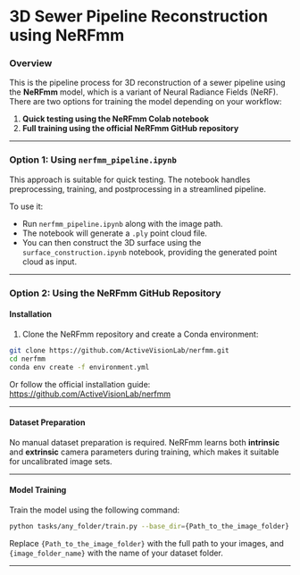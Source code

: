 # 3D Sewer Pipeline Reconstruction using NeRFmm

### Overview

This is the pipeline process for 3D reconstruction of a sewer pipeline using the **NeRFmm** model, which is a variant of Neural Radiance Fields (NeRF).  
There are two options for training the model depending on your workflow:

1. **Quick testing using the NeRFmm Colab notebook**  
2. **Full training using the official NeRFmm GitHub repository**

---

### Option 1: Using `nerfmm_pipeline.ipynb`

This approach is suitable for quick testing. The notebook handles preprocessing, training, and postprocessing in a streamlined pipeline.

To use it:

- Run `nerfmm_pipeline.ipynb` along with the image path.
- The notebook will generate a `.ply` point cloud file.
- You can then construct the 3D surface using the `surface_construction.ipynb` notebook, providing the generated point cloud as input.

---

### Option 2: Using the NeRFmm GitHub Repository

#### Installation

1. Clone the NeRFmm repository and create a Conda environment:

```bash
git clone https://github.com/ActiveVisionLab/nerfmm.git
cd nerfmm
conda env create -f environment.yml
```

Or follow the official installation guide:  
https://github.com/ActiveVisionLab/nerfmm

---

#### Dataset Preparation

No manual dataset preparation is required. NeRFmm learns both **intrinsic** and **extrinsic** camera parameters during training, which makes it suitable for uncalibrated image sets.

---

#### Model Training

Train the model using the following command:

```bash
python tasks/any_folder/train.py --base_dir={Path_to_the_image_folder} --scene_name={image_folder_name}
```

Replace `{Path_to_the_image_folder}` with the full path to your images, and `{image_folder_name}` with the name of your dataset folder.

---
